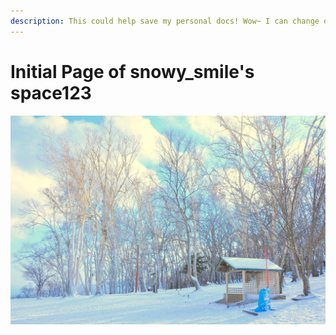```yaml
---
description: This could help save my personal docs! Wow~ I can change directly in Github!test
---
```


# Initial Page of snowy\_smile's space123

![](.gitbook/assets/pexels-chelsea-tey-706976.jpg)

